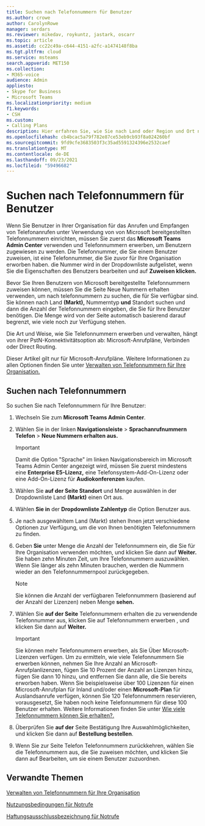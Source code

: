 ```yaml
---
title: Suchen nach Telefonnummern für Benutzer
ms.author: crowe
author: CarolynRowe
manager: serdars
ms.reviewer: mikedav, roykuntz, jastark, oscarr
ms.topic: article
ms.assetid: cc22c49a-c644-4151-a2fc-a1474148f8ba
ms.tgt.pltfrm: cloud
ms.service: msteams
search.appverid: MET150
ms.collection:
- M365-voice
audience: Admin
appliesto:
- Skype for Business
- Microsoft Teams
ms.localizationpriority: medium
f1.keywords:
- CSH
ms.custom:
- Calling Plans
description: Hier erfahren Sie, wie Sie nach Land oder Region und Ort nach Telefonnummern suchen, die Sie Ihren Benutzern zuweisen können, und geben Sie die Anzahl der benötigten Nummern an.
ms.openlocfilehash: cb4bcac5a79f782e87ce53eb9cb93f8a024260bf
ms.sourcegitcommit: 9fd9cfe3683503f3c35ad5591324396e2532caef
ms.translationtype: MT
ms.contentlocale: de-DE
ms.lasthandoff: 09/23/2021
ms.locfileid: "59496682"
---
```

# <a name="search-for-telephone-numbers-for-users"></a>Suchen nach Telefonnummern für Benutzer

Wenn Sie Benutzer in Ihrer Organisation für das Anrufen und Empfangen von Telefonanrufen unter Verwendung von von Microsoft bereitgestellten Telefonnummern einrichten, müssen Sie zuerst das **Microsoft Teams Admin Center** verwenden und Telefonnummern erwerben, um Benutzern zugewiesen zu werden. Die Telefonnummer, die Sie einem Benutzer zuweisen, ist eine Telefonnummer, die Sie zuvor für Ihre Organisation erworben haben. die Nummer wird in der Dropdownliste aufgelistet, wenn Sie die Eigenschaften des Benutzers bearbeiten und auf **Zuweisen klicken.**
  
Bevor Sie Ihren Benutzern von Microsoft bereitgestellte Telefonnummern  zuweisen können, müssen Sie die Seite Neue Nummern erhalten verwenden, um nach telefonnummern zu suchen, die für Sie verfügbar sind. Sie können nach Land **(Markt),** Nummerntyp **und** Standort suchen und dann die Anzahl der Telefonnummern eingeben, die Sie für Ihre Benutzer benötigen. Die Menge wird von der Seite automatisch basierend darauf begrenzt, wie viele noch zur Verfügung stehen. 

Die Art und Weise, wie Sie Telefonnummern erwerben und verwalten, hängt von ihrer PstN-Konnektivitätsoption ab: Microsoft-Anrufpläne, Verbinden oder Direct Routing. 

Dieser Artikel gilt nur für Microsoft-Anrufpläne. Weitere Informationen zu allen Optionen finden Sie unter [Verwalten von Telefonnummern für Ihre Organisation.](/microsoftteams/manage-phone-numbers-landing-page)


  
## <a name="search-for-telephone-numbers"></a>Suchen nach Telefonnummern

So suchen Sie nach Telefonnummern für Ihre Benutzer: 
  
1. Wechseln Sie zum **Microsoft Teams Admin Center**.

2. Wählen Sie in der linken **Navigationsleiste**  >  **Sprachanrufnummern Telefon**  >  **Neue Nummern erhalten aus.**
  
    > [!IMPORTANT]
    > Damit die Option  "Sprache" im linken Navigationsbereich im Microsoft Teams Admin Center angezeigt wird, müssen Sie zuerst mindestens eine **Enterprise E5-Lizenz,** eine Telefonsystem-Add-On-Lizenz oder eine Add-On-Lizenz für **Audiokonferenzen** kaufen.   

3. Wählen Sie **auf der Seite Standort** und Menge auswählen in der Dropdownliste Land **(Markt)** einen Ort aus.

4. Wählen **Sie in** der **Dropdownliste Zahlentyp** die Option Benutzer aus.

5. Je nach ausgewähltem Land (Markt) stehen Ihnen jetzt verschiedene Optionen zur Verfügung, um die von Ihnen benötigten Telefonnummern zu finden.  

6. Geben **Sie** unter Menge die Anzahl der Telefonnummern ein, die Sie für Ihre Organisation verwenden möchten, und klicken Sie dann auf **Weiter.** Sie haben zehn Minuten Zeit, um Ihre Telefonnummern auszuwählen. Wenn Sie länger als zehn Minuten brauchen, werden die Nummern wieder an den Telefonnummernpool zurückgegeben.

    > [!NOTE]
    > Sie können die Anzahl der verfügbaren Telefonnummern (basierend auf der Anzahl der Lizenzen) neben Menge **sehen.** 
  
8. Wählen Sie **auf der Seite** Telefonnummern erhalten die zu verwendende Telefonnummer aus, klicken Sie auf Telefonnummern erwerben , und klicken Sie dann auf **Weiter.** 

    > [!IMPORTANT]
    > Sie können mehr Telefonnummern erwerben, als Sie Über Microsoft-Lizenzen verfügen. Um zu ermitteln, wie viele Telefonnummern Sie erwerben können, nehmen Sie Ihre Anzahl an Microsoft-Anrufplanlizenzen, fügen Sie 10 Prozent der Anzahl an Lizenzen hinzu, fügen Sie dann 10 hinzu, und entfernen Sie dann alle, die Sie bereits erworben haben. Wenn Sie beispielsweise über 100 Lizenzen für einen  Microsoft-Anrufplan für Inland und/oder einen **Microsoft-Plan** für Auslandsanrufe verfügen, können Sie 120 Telefonnummern reservieren, vorausgesetzt, Sie haben noch keine Telefonnummern für diese 100 Benutzer erhalten. Weitere Informationen finden Sie unter [Wie viele Telefonnummern können Sie erhalten?.](./how-many-phone-numbers-can-you-get.md)

9. Überprüfen Sie **auf der** Seite Bestätigung Ihre Auswahlmöglichkeiten, und klicken Sie dann auf **Bestellung bestellen**.

10. Wenn Sie zur  Seite Telefon Telefonnummern zurückkehren, wählen Sie die Telefonnummern aus, die Sie zuweisen möchten, und klicken Sie dann auf Bearbeiten, um sie einem Benutzer zuzuordnen.   

## <a name="related-topics"></a>Verwandte Themen

[Verwalten von Telefonnummern für Ihre Organisation](manage-phone-numbers-landing-page.md)

[Nutzungsbedingungen für Notrufe](./emergency-calling-terms-and-conditions.md)

[Haftungsausschlussbezeichnung für Notrufe](https://github.com/MicrosoftDocs/OfficeDocs-SkypeForBusiness/blob/live/Teams/downloads/emergency-calling/emergency-calling-label-(en-us)-(v.1.0).zip?raw=true)